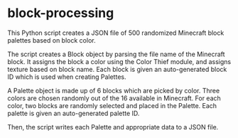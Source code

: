 # block-processing
This Python script creates a JSON file of 500 randomized Minecraft block palettes based on block color.

The script creates a Block object by parsing the file name of the Minecraft block. It assigns the block a color using the Color Thief module, and assigns texture based on block name. Each block is given an auto-generated block ID which is used when creating Palettes. 

A Palette object is made up of 6 blocks which are picked by color. Three colors are chosen randomly out of the 16 available in Minecraft. For each color, two blocks are randomly selected and placed in the Palette. Each palette is given an auto-generated palette ID.

Then, the script writes each Palette and appropriate data to a JSON file.
